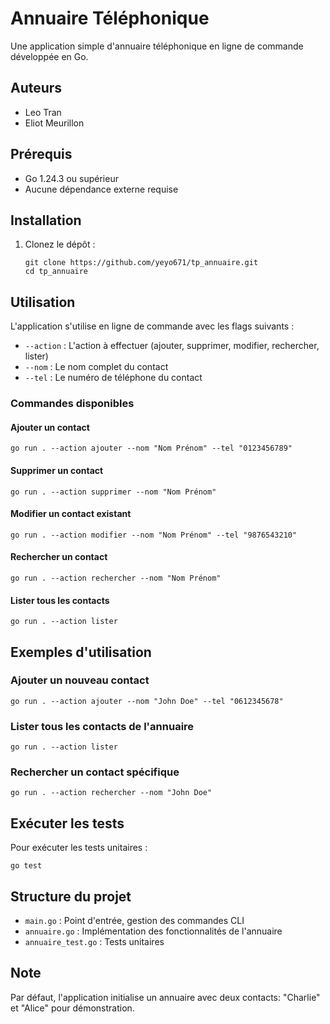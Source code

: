 # Annuaire Téléphonique

Une application simple d'annuaire téléphonique en ligne de commande développée en Go.

## Auteurs

- Leo Tran
- Eliot Meurillon

## Prérequis

- Go 1.24.3 ou supérieur
- Aucune dépendance externe requise

## Installation

1. Clonez le dépôt :

   ```
   git clone https://github.com/yeyo671/tp_annuaire.git
   cd tp_annuaire
   ```

## Utilisation

L'application s'utilise en ligne de commande avec les flags suivants :

- `--action` : L'action à effectuer (ajouter, supprimer, modifier, rechercher, lister)
- `--nom` : Le nom complet du contact
- `--tel` : Le numéro de téléphone du contact

### Commandes disponibles

#### Ajouter un contact

```
go run . --action ajouter --nom "Nom Prénom" --tel "0123456789"
```

#### Supprimer un contact

```
go run . --action supprimer --nom "Nom Prénom"
```

#### Modifier un contact existant

```
go run . --action modifier --nom "Nom Prénom" --tel "9876543210"
```

#### Rechercher un contact

```
go run . --action rechercher --nom "Nom Prénom"
```

#### Lister tous les contacts

```
go run . --action lister
```

## Exemples d'utilisation

### Ajouter un nouveau contact

```
go run . --action ajouter --nom "John Doe" --tel "0612345678"
```

### Lister tous les contacts de l'annuaire

```
go run . --action lister
```

### Rechercher un contact spécifique

```
go run . --action rechercher --nom "John Doe"
```

## Exécuter les tests

Pour exécuter les tests unitaires :

```
go test
```

## Structure du projet

- `main.go` : Point d'entrée, gestion des commandes CLI
- `annuaire.go` : Implémentation des fonctionnalités de l'annuaire
- `annuaire_test.go` : Tests unitaires

## Note

Par défaut, l'application initialise un annuaire avec deux contacts: "Charlie" et "Alice" pour démonstration.

